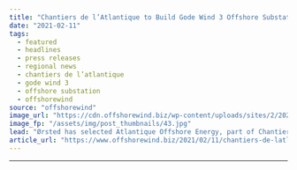 ```yaml
---
title: "Chantiers de l’Atlantique to Build Gode Wind 3 Offshore Substation"
date: "2021-02-11"
tags: 
  - featured
  - headlines
  - press releases
  - regional news
  - chantiers de l’atlantique
  - gode wind 3
  - offshore substation
  - offshorewind
source: "offshorewind"
image_url: "https://cdn.offshorewind.biz/wp-content/uploads/sites/2/2021/02/11145004/Chantiers-de-l%E2%80%99Atlantique-to-Build-Gode-Wind-3-Offshore-Substation.jpg"
image_fp: "/assets/img/post_thumbnails/43.jpg"
lead: "Ørsted has selected Atlantique Offshore Energy, part of Chantiers de l’Atlantique, to provide the"
article_url: "https://www.offshorewind.biz/2021/02/11/chantiers-de-latlantique-to-build-gode-wind-3-offshore-substation/"
---
```


---
